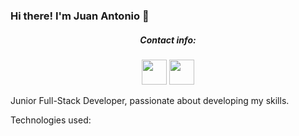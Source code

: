 ### Hi there! I'm Juan Antonio 👋

<h5 align="center">Contact info:</h5>
<p align="center">
  <a target="_blank"href="https://www.linkedin.com/in/juan-antonio-leon-ojeda/"><img height=40 src="https://www.texber.com/wp-content/uploads/2020/04/logo-Linkedin-1.png" /></a>
  <a href="mailto:jalojr70@gmail.com"><img height=40 src="https://logos-download.com/wp-content/uploads/2016/05/Gmail_logo_icon.png" /></a>
</p>

Junior Full-Stack Developer, passionate about developing my skills.

Technologies used:

<!--
**JuanAntonioLeonOjeda/JuanAntonioLeonOjeda** is a ✨ _special_ ✨ repository because its `README.md` (this file) appears on your GitHub profile.

Here are some ideas to get you started:

- 🔭 I’m currently working on ...
- 🌱 I’m currently learning ...
- 👯 I’m looking to collaborate on ...
- 🤔 I’m looking for help with ...
- 💬 Ask me about ...
- 📫 How to reach me: ...
- 😄 Pronouns: ...
- ⚡ Fun fact: ...
-->
